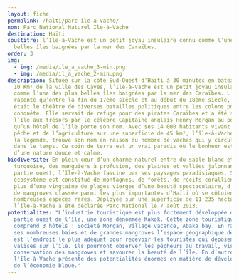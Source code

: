 ```yaml
---
layout: fiche
permalink: /haiti/parc-ile-a-vache/
nom: Parc National Naturel Ile-à-Vache
destination: Haïti
soustitre: l’Ile-à-Vache est un petit joyau insulaire connu comme l’une des plus
  belles îles baignées par la mer des Caraïbes.
order: 3
img:
  - img: /media/ile_a_vache_3-min.png
  - img: /media/il_a_vache_2-min.png
description: Située sur la côte Sud-Ouest d’Haïti à 30 minutes en bateau soit à
  10 Km² de la ville des Cayes, l’Ile-à-Vache est un petit joyau insulaire connu
  comme l’une des plus belles îles baignées par la mer des Caraïbes. L’histoire
  raconte qu’entre la fin du 17ème siècle et au début du 18ème siècle, l’île
  était le théâtre de diverses batailles politiques entre les colons pour sa
  conquête. Elle servait de refuge pour des pirates Caraïbes et a été surnommée
  l’île aux trésors par le célèbre Capitaine anglais Henry Morgan au point tel
  qu’un hôtel de l’île porte son nom. Avec ses 14 000 habitants vivant de la
  pêche et de l’agriculture sur une superficie de 45 km², l’île-à-Vache, selon
  la légende, trouve son nom en raison du nombre de vaches qui y circulaient
  dans le temps. Ce coin de terre est un vrai paradis où le bonheur est tatoué
  d’une nature douce et calme.
biodiversite: En plein cœur d’un charme naturel entre du sable blanc et une mer
  turquoise, des manguiers à profusion, des plaines et vallées jalonnant sa
  partie ouest, l’île-à-Vache fascine par ses paysages paradisiaques. Son
  écosystème est constitué de montagnes, de forêts, de récifs coralliens et de
  plus d’une vingtaine de plages vierges d’une beauté spectaculaire, d’une forêt
  de mangroves classée parmi les plus importantes d’Haïti où se côtoient de
  nombreuses espèces rares. Déployée sur une superficie de 11 235 hectares,
  l’île-à-Vache a été déclarée Parc National le 7 août 2013.
potentialites: "L’industrie touristique est plus fortement développée dans la
  partie ouest de l’île, une zone dénommée Kakok. Cette zone touristique
  comprend 3 hôtels : Société Morgan, Village vacance, Abaka bay. En raison de
  ses nombreuses baies et de grandes mangroves l’espace géographique de Kakok
  est l’endroit le plus adéquat pour recevoir les touristes qui déposent leurs
  valises sur l’île. Ils pourront observer les pécheurs au travail, visiter la
  conservation des mangroves et savourer la beauté de l’île. En d’autres termes,
  l'île-à-Vache présente des potentialités énormes en matière de développement
  de l’économie bleue."
---
```

